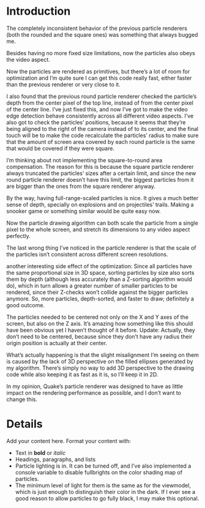 # Introduction #

The completely inconsistent behavior of the previous particle renderers (both the rounded and the square ones) was something that always bugged me.

Besides having no more fixed size limitations, now the particles also obeys the video aspect.

Now the particles are rendered as primitives, but there’s a lot of room for optimization and I’m quite sure I can get this code really fast, either faster than the previous renderer or very close to it.

I also found that the previous round particle renderer checked the particle’s depth from the center pixel of the top line, instead of from the center pixel of the center line. I’ve just fixed this, and now I’ve got to make the video edge detection behave consistently across all different video aspects. I’ve also got to check the particles’ positions, because it seems that they’re being aligned to the right of the camera instead of to its center, and the final touch will be to make the code recalculate the particles’ radius to make sure that the amount of screen area covered by each round particle is the same that would be covered if they were square.

I’m thinking about not implementing the square-to-round area compensation. The reason for this is because the square particle renderer always truncated the particles’ sizes after a certain limit, and since the new round particle renderer doesn’t have this limit, the biggest particles from it are bigger than the ones from the square renderer anyway.

By the way, having full-range-scaled particles is nice. It gives a much better sense of depth, specially on explosions and on projectiles’ trails. Making a snooker game or something similar would be quite easy now.

Now the particle drawing algorithm can both scale the particle from a single pixel to the whole screen, and stretch its dimensions to any video aspect perfectly.

The last wrong thing I’ve noticed in the particle renderer is that the scale of the particles isn’t consistent across different screen resolutions.

another interesting side effect of the optimization: Since all particles have the same proportional size in 3D space, sorting particles by size also sorts them by depth (although less accurately than a Z-sorting algorithm would do), which in turn allows a greater number of smaller particles to be rendered, since their Z-checks won’t collide against the bigger particles anymore. So, more particles, depth-sorted, and faster to draw; definitely a good outcome.

The particles needed to be centered not only on the X and Y axes of the screen, but also on the Z axis. It’s amazing how something like this should have been obvious yet I haven’t thought of it before.
Update: Actually, they don’t need to be centered, because since they don’t have any radius their origin position is actually at their center.

What’s actually happening is that the slight misalignment I’m seeing on them is caused by the lack of 3D perspective on the filled ellipses generated by my algorithm. There’s simply no way to add 3D perspective to the drawing code while also keeping it as fast as it is, so I’ll keep it in 2D.

In my opinion, Quake’s particle renderer was designed to have as little impact on the rendering performance as possible, and I don’t want to change this.


# Details #

Add your content here.  Format your content with:
  * Text in **bold** or _italic_
  * Headings, paragraphs, and lists
  * Particle lighting is in. It can be turned off, and I’ve also implemented a console variable to disable fullbrights on the color shading map of particles.
  * The minimum level of light for them is the same as for the viewmodel, which is just enough to distinguish their color in the dark. If I ever see a good reason to allow particles to go fully black, I may make this optional.